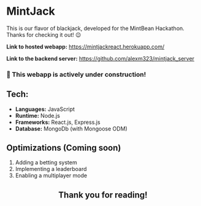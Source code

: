 # MintJack

This is our flavor of blackjack, developed for the MintBean Hackathon. Thanks for checking it out! 😉  

**Link to hosted webapp:** https://mintjackreact.herokuapp.com/ 

**Link to the backend server:** https://github.com/alexm323/mintjack_server

### :construction: This webapp is actively under construction! ###

## Tech:

- **Languages:** JavaScript
- **Runtime:** Node.js 
- **Frameworks:** React.js, Express.js
- **Database:** MongoDb (with Mongoose ODM)

## Optimizations (Coming soon)

1. Adding a betting system
2. Implementing a leaderboard
3. Enabling a multiplayer mode 

<h2 align="center">Thank you for reading!</h2>
